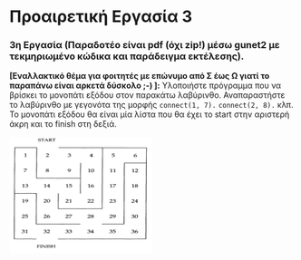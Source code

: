 # Προαιρετική Εργασία 3
### 3η Εργασία (Παραδοτέο είναι pdf (όχι zip!) μέσω gunet2 με τεκμηριωμένο κώδικα και παράδειγμα εκτέλεσης).
**[Εναλλακτικό θέμα για φοιτητές με επώνυμο από Σ έως Ω γιατί το παραπάνω είναι αρκετά δύσκολο ;-) ]:** Υλοποιήστε πρόγραμμα που να βρίσκει το μονοπάτι εξόδου στον παρακάτω λαβύρινθο. Αναπαραστήστε το λαβύρινθο με γεγονότα της μορφής `connect(1, 7).` `connect(2, 8).` κλπ. Το μονοπάτι εξόδου θα είναι μία λίστα που θα έχει το start στην αριστερή άκρη και το finish στη δεξιά.

![alt text](maze.png "Λαβύρινθος")